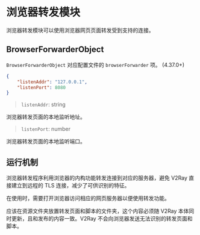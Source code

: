 # 浏览器转发模块

浏览器转发模块可以使用浏览器网页页面转发受到支持的连接。

## BrowserForwarderObject

`BrowserForwarderObject` 对应配置文件的 `browserForwarder` 项。 (4.37.0+)


```json
{
    "listenAddr": "127.0.0.1",
    "listenPort": 8080
}
```

> `listenAddr`: string

浏览器转发页面的本地监听地址。

> `listenPort`: number

浏览器转发页面的本地监听端口。


## 运行机制

浏览器转发程序利用浏览器的内构功能转发连接到对应的服务器，避免 V2Ray 直接建立到远程的 TLS 连接，减少了可供识别的特征。

在使用时，需要打开浏览器访问相应的网页服务器以便使用转发功能。

应该在资源文件夹放置转发页面和脚本的文件夹，这个内容必须随 V2Ray 本体同时更新，且和发布的内容一致。V2Ray 不会向浏览器发送无法识别的转发页面和脚本。
